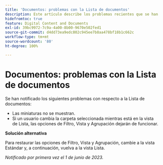 ```yaml
---
title: 'Documentos: problemas con la Lista de documentos'
description: Este artículo describe los problemas recientes que se han notificado con respecto a la Lista de documentos.
hidefromtoc: true
feature: Digital Content and Documents
exl-id: 39bc9972-7c9a-4a00-8b00-9670e502fed1
source-git-commit: d4dd73ea9edc802c945ee7b8aa478bf18b1c662c
workflow-type: tm+mt
source-wordcount: '80'
ht-degree: 100%

---
```


# Documentos: problemas con la Lista de documentos

<!--This article is on the WF and WFP TOCs. Valid issue, won't fix (Won't fix tab).-->

Se han notificado los siguientes problemas con respecto a la Lista de documentos:

* Las miniaturas no se muestran.
* Si un usuario cambia la carpeta seleccionada mientras está en la vista de Lista, las opciones de Filtro, Vista y Agrupación dejarán de funcionar.

**Solución alternativa**

Para restaurar las opciones de Filtro, Vista y Agrupación, cambie a la vista Estándar y, a continuación, vuelva a la vista Lista.

_Notificado por primera vez el 1 de junio de 2023._
